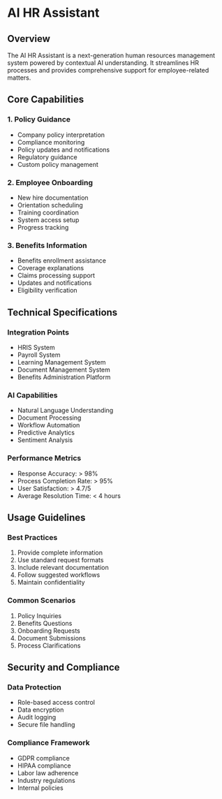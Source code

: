 # AI HR Assistant

## Overview

The AI HR Assistant is a next-generation human resources management system powered by contextual AI understanding. It streamlines HR processes and provides comprehensive support for employee-related matters.

## Core Capabilities

### 1. Policy Guidance

- Company policy interpretation
- Compliance monitoring
- Policy updates and notifications
- Regulatory guidance
- Custom policy management

### 2. Employee Onboarding

- New hire documentation
- Orientation scheduling
- Training coordination
- System access setup
- Progress tracking

### 3. Benefits Information

- Benefits enrollment assistance
- Coverage explanations
- Claims processing support
- Updates and notifications
- Eligibility verification

## Technical Specifications

### Integration Points

- HRIS System
- Payroll System
- Learning Management System
- Document Management System
- Benefits Administration Platform

### AI Capabilities

- Natural Language Understanding
- Document Processing
- Workflow Automation
- Predictive Analytics
- Sentiment Analysis

### Performance Metrics

- Response Accuracy: > 98%
- Process Completion Rate: > 95%
- User Satisfaction: > 4.7/5
- Average Resolution Time: < 4 hours

## Usage Guidelines

### Best Practices

1. Provide complete information
2. Use standard request formats
3. Include relevant documentation
4. Follow suggested workflows
5. Maintain confidentiality

### Common Scenarios

1. Policy Inquiries
2. Benefits Questions
3. Onboarding Requests
4. Document Submissions
5. Process Clarifications

## Security and Compliance

### Data Protection

- Role-based access control
- Data encryption
- Audit logging
- Secure file handling

### Compliance Framework

- GDPR compliance
- HIPAA compliance
- Labor law adherence
- Industry regulations
- Internal policies
